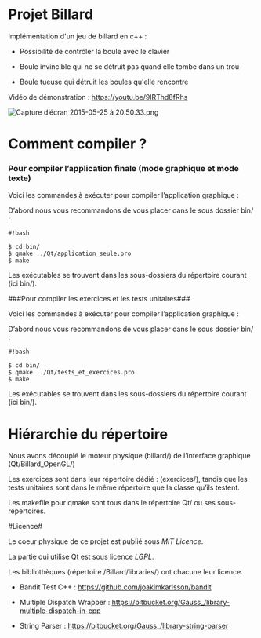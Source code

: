 # Projet Billard #

Implémentation d'un jeu de billard en c++ : 

* Possibilité de contrôler la boule avec le clavier

* Boule invincible qui ne se détruit pas quand elle tombe dans un trou

* Boule tueuse qui détruit les boules qu'elle rencontre


Vidéo de démonstration : https://youtu.be/9lRThd8fRhs

![Capture d’écran 2015-05-25 à 20.50.33.png](https://bitbucket.org/repo/Ra4eo6/images/3459652271-Capture%20d%E2%80%99%C3%A9cran%202015-05-25%20%C3%A0%2020.50.33.png)


# Comment compiler ? #

### Pour compiler l’application finale (mode graphique et mode texte) ###

Voici les commandes à exécuter pour compiler l’application graphique :

D’abord nous vous recommandons de vous placer dans le sous dossier bin/ :


```
#!bash

$ cd bin/
$ qmake ../Qt/application_seule.pro
$ make
```


Les exécutables se trouvent dans les sous-dossiers du répertoire courant (ici bin/).



###Pour compiler les exercices et les tests unitaires###

Voici les commandes à exécuter pour compiler l’application graphique :

D’abord nous vous recommandons de vous placer dans le sous dossier bin/ :


```
#!bash

$ cd bin/
$ qmake ../Qt/tests_et_exercices.pro
$ make
```


Les exécutables se trouvent dans les sous-dossiers du répertoire courant (ici bin/).


# Hiérarchie du répertoire #

Nous avons découplé le moteur physique (billard/) de l’interface graphique (Qt/Billard_OpenGL/)

Les exercices sont dans leur répertoire dédié : (exercices/), tandis que les tests unitaires sont dans le même répertoire que la classe qu’ils testent.

Les makefile pour qmake sont tous dans le répertoire Qt/ ou ses sous-répertoires.

#Licence#

Le coeur physique de ce projet est publié sous *MIT Licence*. 

La partie qui utilise Qt est sous licence *LGPL*.


Les bibliothèques (répertoire /Billard/libraries/) ont chacune leur licence.

* Bandit Test C++ : https://github.com/joakimkarlsson/bandit

* Multiple Dispatch Wrapper : https://bitbucket.org/Gauss_/library-multiple-dispatch-in-cpp

* String Parser : https://bitbucket.org/Gauss_/library-string-parser
